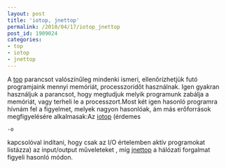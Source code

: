 ```yaml
---
layout: post
title: 'iotop, jnettop'
permalink: /2010/04/17/iotop_jnettop
post_id: 1909024
categories: 
- top
- iotop
- jnettop
---
```


A 
[top](http://linux.die.net/man/1/top) parancsot valószínűleg mindenki ismeri, ellenőrízhetjük futó programjaink mennyi memóriát, processzoridőt használnak. Igen gyakran használjuk a parancsot, hogy megtudjuk melyik programunk zabálja a memóriát, vagy terheli le a processzort.Most két igen hasonló programra hívnám fel a figyelmet, melyek nagyon hasonlóak, ám más erőforrások megfigyelésére alkalmasak:Az 
[iotop](http://guichaz.free.fr/iotop/) (érdemes 
```
-o
```
 kapcsolóval indítani, hogy csak az I/O értelemben aktív programokat listázza) az input/output műveleteket , míg 
[jnettop](http://jnettop.kubs.info/wiki/) a hálózati forgalmat figyeli hasonló módon.